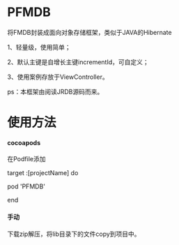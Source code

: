 # PFMDB
将FMDB封装成面向对象存储框架，类似于JAVA的Hibernate

1、轻量级，使用简单；

2、默认主键是自增长主键incrementId，可自定义；

3、使用案例存放于ViewController。

ps：本框架由阅读JRDB源码而来。

# 使用方法

#### cocoapods

在Podfile添加

target :[projectName] do

pod 'PFMDB'

end


#### 手动

下载zip解压，将lib目录下的文件copy到项目中。


